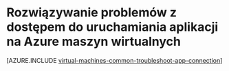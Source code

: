 <properties
    pageTitle="Rozwiązywanie problemów z aplikacji programu access na maszyn wirtualnych systemu Windows | Microsoft Azure"
    description="Jeśli nie masz dostępu do uruchamiania aplikacji na Azure maszyn wirtualnych, wykonaj poniższe kroki w celu wyodrębnienia źródła problemu."
    services="virtual-machines-windows"
    documentationCenter=""
    authors="iainfoulds"
    manager="timlt"
    editor=""
    tags="top-support-issue,azure-service-management,azure-resource-manager"/>

<tags
    ms.service="virtual-machines-windows"
    ms.workload="infrastructure-services"
    ms.tgt_pltfrm="vm-windows"
    ms.devlang="na"
    ms.topic="support-article"
    ms.date="09/27/2016"
    ms.author="iainfou"/>

# <a name="troubleshoot-access-to-an-application-running-on-an-azure-virtual-machine"></a>Rozwiązywanie problemów z dostępem do uruchamiania aplikacji na Azure maszyn wirtualnych

[AZURE.INCLUDE [virtual-machines-common-troubleshoot-app-connection](../../includes/virtual-machines-common-troubleshoot-app-connection.md)]
